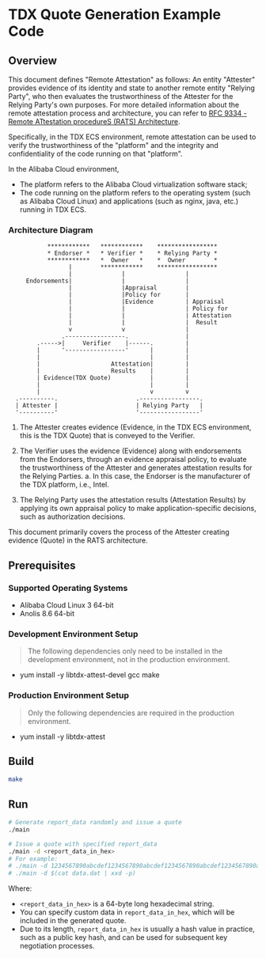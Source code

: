 # TDX Quote Generation Example Code

## Overview
This document defines "Remote Attestation" as follows:
An entity "Attester" provides evidence of its identity and state to another remote entity "Relying Party", who then evaluates the trustworthiness of the Attester for the Relying Party's own purposes. For more detailed information about the remote attestation process and architecture, you can refer to [RFC 9334 - Remote ATtestation procedureS (RATS) Architecture](https://datatracker.ietf.org/doc/rfc9334/).

Specifically, in the TDX ECS environment, remote attestation can be used to verify the trustworthiness of the "platform" and the integrity and confidentiality of the code running on that "platform".

In the Alibaba Cloud environment,
* The platform refers to the Alibaba Cloud virtualization software stack;
* The code running on the platform refers to the operating system (such as Alibaba Cloud Linux) and applications (such as nginx, java, etc.) running in TDX ECS.

### Architecture Diagram

```
           ************   ************    *****************
           * Endorser *   * Verifier *    * Relying Party *
           ************   *  Owner   *    *  Owner        *
                 |        ************    *****************
                 |              |                 |
     Endorsements|              |                 |
                 |              |Appraisal        |
                 |              |Policy for       |
                 |              |Evidence         | Appraisal  
                 |              |                 | Policy for 
                 |              |                 | Attestation
                 |              |                 |  Result    
                 v              v                 |
               .-----------------.                |
        .----->|     Verifier    |------.         |
        |      '-----------------'      |         |
        |                               |         |
        |                    Attestation|         |
        |                    Results    |         |
        | Evidence(TDX Quote)           |         |
        |                               |         |
        |                               v         v
  .----------.                      .-----------------.
  | Attester |                      | Relying Party   |
  '----------'                      '-----------------'
```

1. The Attester creates evidence (Evidence, in the TDX ECS environment, this is the TDX Quote) that is conveyed to the Verifier.

2. The Verifier uses the evidence (Evidence) along with endorsements from the Endorsers, through an evidence appraisal policy, to evaluate the trustworthiness of the Attester and generates attestation results for the Relying Parties.
   a. In this case, the Endorser is the manufacturer of the TDX platform, i.e., Intel.

3. The Relying Party uses the attestation results (Attestation Results) by applying its own appraisal policy to make application-specific decisions, such as authorization decisions.

This document primarily covers the process of the Attester creating evidence (Quote) in the RATS architecture.

## Prerequisites

### Supported Operating Systems
* Alibaba Cloud Linux 3 64-bit
* Anolis 8.6 64-bit

### Development Environment Setup
> The following dependencies only need to be installed in the development environment, not in the production environment.

* yum install -y libtdx-attest-devel gcc make

### Production Environment Setup
> Only the following dependencies are required in the production environment.

* yum install -y libtdx-attest

## Build

```bash
make
```

## Run

```bash
# Generate report_data randomly and issue a quote
./main 

# Issue a quote with specified report_data
./main -d <report_data_in_hex>
# For example:
# ./main -d 1234567890abcdef1234567890abcdef1234567890abcdef1234567890abcdef
# ./main -d $(cat data.dat | xxd -p)
```

Where:
* `<report_data_in_hex>` is a 64-byte long hexadecimal string.
* You can specify custom data in `report_data_in_hex`, which will be included in the generated quote.
* Due to its length, `report_data_in_hex` is usually a hash value in practice, such as a public key hash, and can be used for subsequent key negotiation processes.
